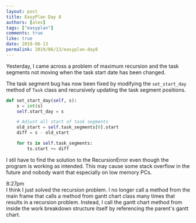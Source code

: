 ```yaml
---
layout: post
title: EasyPlan Day 8
authors: [alex]
tags: ["easyplan"]
comments: true
like: true
date: 2019-06-13
permalink: 2019/06/13/easyplan-day8
---
```

Yesterday, I came across a problem of maximum recursion and the task segments not moving when the task start date has been changed.

The task segment bug has now been fixed by modifying the ```set_start_day``` method of ```Task``` class and recursively updating the task segment positions.

```python
def set_start_day(self, s):
    s = int(s)
    self.start_day = s

    # Adjust all start of task segments
    old_start = self.task_segments[0].start
    diff = s - old_start

    for ts in self.task_segments:
        ts.start += diff
```

I stil have to find the solution to the RecursionError even though the program is working as intended. This may cause some stack overflow in the future and nobody want that especially on low memory PCs.

8:27pm  
I think I just solved the recursion problem. I no longer call a method from the main frame that calls a method from gantt chart class many times that results in a recursion problem. Instead, I call the gantt chart method from inside the work breakdown structure itself by referencing the parent's gantt chart.
